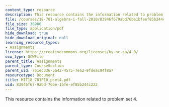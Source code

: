 ```yaml
---
content_type: resource
description: This resource contains the information related to problem set 4.
file: /courses/18-701-algebra-i-fall-2010/83946f679abd76be1bfeef85b244c222_MIT18_701F10_pset4.pdf
file_size: 36986
file_type: application/pdf
hide_download: true
hide_download_original: null
learning_resource_types:
- Assignments
license: https://creativecommons.org/licenses/by-nc-sa/4.0/
ocw_type: OCWFile
parent_title: Assignments
parent_type: CourseSection
parent_uid: 761ec336-5a42-4575-7ea2-9fdeac94f8a7
resourcetype: Document
title: MIT18_701F10_pset4.pdf
uid: 83946f67-9abd-76be-1bfe-ef85b244c222
---
```

This resource contains the information related to problem set 4.